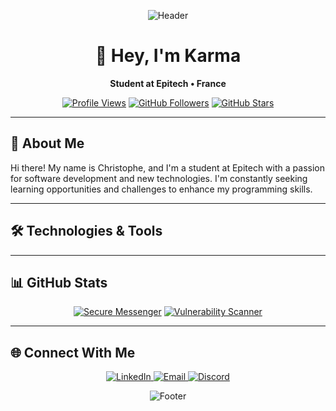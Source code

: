 <div align="center">
  
![Header](https://capsule-render.vercel.app/api?type=waving&height=300&color=gradient&customColorList=20&text=Karma&section=header)
  
# 👋 Hey, I'm **Karma**
**Student at Epitech • France**

[![Profile Views](https://komarev.com/ghpvc/?username=ItsKarmaOff&color=blueviolet&style=flat-square)](https://github.com/ItsKarmaOff)
[![GitHub Followers](https://img.shields.io/github/followers/ItsKarmaOff?label=Followers&style=flat-square&color=orange)](https://github.com/ItsKarmaOff?tab=followers)
[![GitHub Stars](https://img.shields.io/github/stars/ItsKarmaOff?label=Stars&style=flat-square&color=yellow)](https://github.com/ItsKarmaOff?tab=repositories)

</div>

---

## 🚀 About Me

Hi there! My name is Christophe, and I'm a student at Epitech with a passion for software development and new technologies. I'm constantly seeking learning opportunities and challenges to enhance my programming skills.

---

## 🛠️ Technologies & Tools

---

## 📊 GitHub Stats

<div align="center">

[![Secure Messenger](https://github-readme-stats.vercel.app/api/pin/?username=ItsKarmaOff&repo=secure-messenger&theme=tokyonight&hide_border=true&border_radius=8)](https://github.com/ItsKarmaOff/secure-messenger)
[![Vulnerability Scanner](https://github-readme-stats.vercel.app/api/pin/?username=ItsKarmaOff&repo=vulnerability-scanner&theme=tokyonight&hide_border=true&border_radius=8)](https://github.com/ItsKarmaOff/vulnerability-scanner)

</div>

---

## 🌐 Connect With Me

<div align="center">
  <a href="https://www.linkedin.com/in/christophe-vandevoir" target="_blank">
    <img src="https://img.shields.io/badge/LinkedIn-0077B5?style=for-the-badge&logo=linkedin&logoColor=white" alt="LinkedIn"/>
  </a>
  <a href="mailto:christophe.vandevoir@epitech.eu">
    <img src="https://img.shields.io/badge/Email-D14836?style=for-the-badge&logo=gmail&logoColor=white" alt="Email"/>
  </a>
  <a href="https://discord.gg/itskarmaoff" target="_blank">
    <img src="https://img.shields.io/badge/Discord-7289DA?style=for-the-badge&logo=discord&logoColor=white" alt="Discord"/>
  </a>
</div>

<div align="center">
  
![Footer](https://capsule-render.vercel.app/api?type=waving&height=150&color=gradient&customColorList=20&section=footer)

</div>
